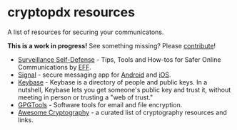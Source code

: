 # cryptopdx resources

A list of resources for securing your communicatons.

**This is a work in progress!** See something missing? Please [contribute](CONTRIBUTING.md)!

- [Surveillance Self-Defense](https://ssd.eff.org/) - Tips, Tools and How-tos for Safer Online Communications by [EFF](https://www.eff.org/).
- [Signal](https://whispersystems.org/) - secure messaging app for [Android](https://play.google.com/store/apps/details?id=org.thoughtcrime.securesms&referrer=utm_source%3DOWS%26utm_medium%3DWeb%26utm_campaign%3DMessaging) and [iOS](https://itunes.apple.com/us/app/signal-private-messenger/id874139669).
- [Keybase](https://keybase.io/) - Keybase is a directory of people and public keys. In a nutshell, Keybase lets you get someone's public key and trust it, without meeting in person or trusting a "web of trust."
- [GPGTools](https://gpgtools.org/) - Software tools for email and file encryption.
- [Awesome Cryptography](https://github.com/sobolevn/awesome-cryptography) - a curated list of cryptography resources and links.
